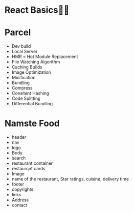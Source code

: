# React Basics👩‍🚀

# Parcel

- Dev build
- Local Server
- HMR = Hot Module Replacement
- File Watching Algorithm
- Caching Builds
- Image Optimization
- Minification
- Bundling
- Compress
- Consitent Hashing
- Code Splitting
- Differential Bundling

# Namste Food

- header
- nav
- logo
- Body
- search
- restaurant container
- restaurqnt cards
- Image
- name of the restaurant, Star ratings, cuisine, delivery time
- footer
- copyrights
- links
- Address
- contact
